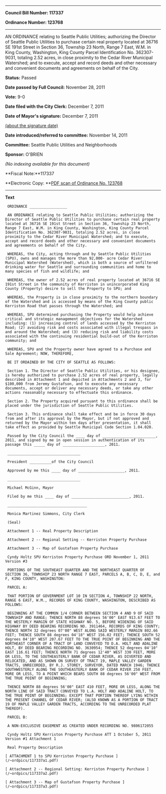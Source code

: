 

********

**Council Bill Number: 117337**
   
**Ordinance Number: 123768**
********

 AN ORDINANCE relating to Seattle Public Utilities; authorizing the Director of Seattle Public Utilities to purchase certain real property located at 36716 SE 191st Street in Section 36, Township 23 North, Range 7 East, W.M. in King County, Washington, King County Parcel Identification No. 362307-9031, totaling 2.52 acres, in close proximity to the Cedar River Municipal Watershed; and to execute, accept and record deeds and other necessary and convenient documents and agreements on behalf of the City.

**Status:** Passed
   
**Date passed by Full Council:** November 28, 2011
   
**Vote:** 9-0
   
**Date filed with the City Clerk:** December 7, 2011
   
**Date of Mayor's signature:** December 7, 2011
   
[(about the signature date)](/~public/approvaldate.htm)
   
   
   
**Date introduced/referred to committee:** November 14, 2011
   
**Committee:** Seattle Public Utilities and Neighborhoods
   
**Sponsor:** O'BRIEN
   
   
_(No indexing available for this document)_

**Fiscal Note:**117337

**Electronic Copy: **[PDF scan of Ordinance No. 123768](/~archives/Ordinances/Ord_123768.pdf)

********

**Text**
   
```
 ORDINANCE _________________

 AN ORDINANCE relating to Seattle Public Utilities; authorizing the Director of Seattle Public Utilities to purchase certain real property located at 36716 SE 191st Street in Section 36, Township 23 North, Range 7 East, W.M. in King County, Washington, King County Parcel Identification No. 362307-9031, totaling 2.52 acres, in close proximity to the Cedar River Municipal Watershed; and to execute, accept and record deeds and other necessary and convenient documents and agreements on behalf of the City.

 WHEREAS, the City, acting through and by Seattle Public Utilities (SPU), owns and manages the more than 92,000- acre Cedar River Municipal Watershed (Watershed), which is both a source of unfiltered drinking water for Seattle and surrounding communities and home to many species of fish and wildlife; and

 WHEREAS, the owner of 2.52 acres of real property located at 36716 SE 191st Street in the community of Kerriston in unincorporated King County (Property) desire to sell the Property to SPU; and

 WHEREAS, the Property is in close proximity to the northern boundary of the Watershed and is accessed by means of the King County public Kerriston Road that passes through the Watershed; and

 WHEREAS, SPU determined purchasing the Property would help achieve critical and strategic management objectives for the Watershed including: (1) increasing control of lands accessed by the Kerriston Road; (2) avoiding risk and costs associated with illegal trespass in and around the Watershed; and (3) reducing risk and liability costs associated with the continuing residential build-out of the Kerriston community; and

 WHEREAS, SPU and the Property owner have agreed to a Purchase and Sale Agreement; NOW, THEREFORE,

 BE IT ORDAINED BY THE CITY OF SEATTLE AS FOLLOWS:

 Section 1. The Director of Seattle Public Utilities, or his designee, is hereby authorized to purchase 2.52 acres of real property, legally described in Attachment 1 and depicted in Attachments 2 and 3, for $100,000 from Jeremy Gustafson, and to execute any necessary documents, accept or deliver any necessary deeds, or take any other actions reasonably necessary to effectuate this ordinance.

 Section 2. The Property acquired pursuant to this ordinance shall be placed under the jurisdiction of Seattle Public Utilities.

 Section 3. This ordinance shall take effect and be in force 30 days from and after its approval by the Mayor, but if not approved and returned by the Mayor within ten days after presentation, it shall take effect as provided by Seattle Municipal Code Section 1.04.020.

 Passed by the City Council the ____ day of ________________________, 2011, and signed by me in open session in authentication of its passage this _____ day of ___________________, 2011.

 _________________________________

 President __________of the City Council

 Approved by me this ____ day of _____________________, 2011.

 _________________________________

 Michael McGinn, Mayor

 Filed by me this ____ day of __________________________, 2011.

 ____________________________________

 Monica Martinez Simmons, City Clerk

 (Seal)

 Attachment 1 -- Real Property Description

 Attachment 2 -- Regional Setting -- Kerriston Property Purchase

 Attachment 3 -- Map of Gustafson Property Purchase

 Cyndy Holtz SPU Kerriston Property Purchase ORD November 1, 2011 Version #3

 PORTIONS OF THE SOUTHEAST QUARTER AND THE NORTHEAST QUARTER OF SECTION 36, TOWNSHIP 23 NORTH RANGE 7 EAST, PARCELS A, B, C, D, E, and F, KING COUNTY, WASHINGTON:

 PARCEL A:

 THAT PORTION OF GOVERNMENT LOT 10 IN SECTION 4, TOWNSHIP 22 NORTH, RANGE 6 EAST, W.M., RECORDS OF KING COUNTY, WASHINGTON, DESCRIBED AS FOLLOWS:

 BEGINNING AT THE COMMON 1/4 CORNER BETWEEN SECTION 4 AND 9 OF SAID TOWNSHIP AND RANGE; THENCE NORTH 88 degrees 56'00" EAST 913.67 FEET TO THE WESTERLY MARGIN OF STATE HIGHWAY NO. 5, BEFORE WIDENING OF SAID HIGHWAY BY DEED BEARING RECORDING NO. 3911464, RECORDS OF KING COUNTY; THENCE NORTH 32 degrees 07'00" WEST ALONG SAID WESTERLY MARGIN 802.66 FEET; THENCE SOUTH 88 degrees 04'18" WEST 156.02 FEET; THENCE SOUTH 52 degrees 04'10" WEST 207.67 FEET TO THE TRUE POINT OF BEGINNING AND THE NORTHEAST CORNER OF A TRACT OF LAND CONVEYED TO D.A. HOLT AND ADALINE HOLT, BY DEED BEARING RECORDING NO. 3630954; THENCE 52 degrees 04'10" EAST 116.61 FEET; THENCE NORTH 71 degrees 12'40" WEST 330 FEET, MORE OR LESS, TO THE SOUTHEASTERLY BANK OF CEDAR RIVER, AS DIVERTED AND RELOCATED, AND AS SHOWN ON SURVEY OF TRACT 19, MAPLE VALLEY GARDEN TRACTS, UNRECORDED, BY R.J. STOREY, SURVEYOR, DATED MARCH 1946; THENCE SOUTHWESTERLY ALONG THE SOUTHEASTERLY BANK OF CEDAR RIVER 250 FEET, MORE OR LESS, TO A POINT WHICH BEARS SOUTH 88 degrees 56'00" WEST FROM THE TRUE POINT OF BEGINNING;

 THENCE NORTH 88 degrees 56'00" EAST 410 FEET, MORE OR LESS, ALONG THE NORTH LINE OF SAID TRACT CONVEYED TO L.A. HOLT AND ADALINE HOLT, TO THE TRUE POINT OF BEGINNING; EXCEPT THAT PORTION THEREOF LYING WITHIN THE PRESENT CHANNEL OF CEDAR RIVER; (ALSO KNOWN AS A PORTION OF TRACT 19 OF MAPLE VALLEY GARDEN TRACTS, ACCORDING TO THE UNRECORDED PLAT THEREOF).

 PARCEL B:

 A NON-EXCLUSIVE EASEMENT AS CREATED UNDER RECORDING NO. 9806172055

 Cyndy Holtz SPU Kerriston Property Purchase ATT 1 October 5, 2011 Version #1 Attachment 1

 Real Property Description

[ ATTACHMENT 1 to SPU Kerriston Property Purchase ](/~ordpics/117337a1.pdf)

[ Attachment 2 -- Regional Setting: Kerriston Property Purchase ](/~ordpics/117337a2.pdf)

[ Attachment 3 -- Map of Gustafson Property Purchase ](/~ordpics/117337a3.pdf)

```
